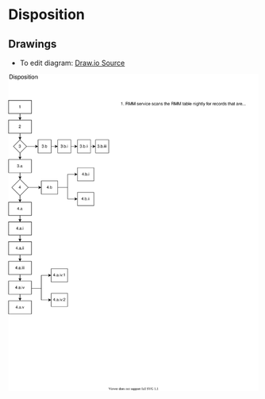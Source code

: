 # Disposition

## Drawings
- To edit diagram: [Draw.io Source](https://app.diagrams.net/?src=about#HRMSLowside%2Frmslow%2Fmaster%2FDrawings%2FDisposition%2FDisposition.drawio)


![](./Disposition.svg)
